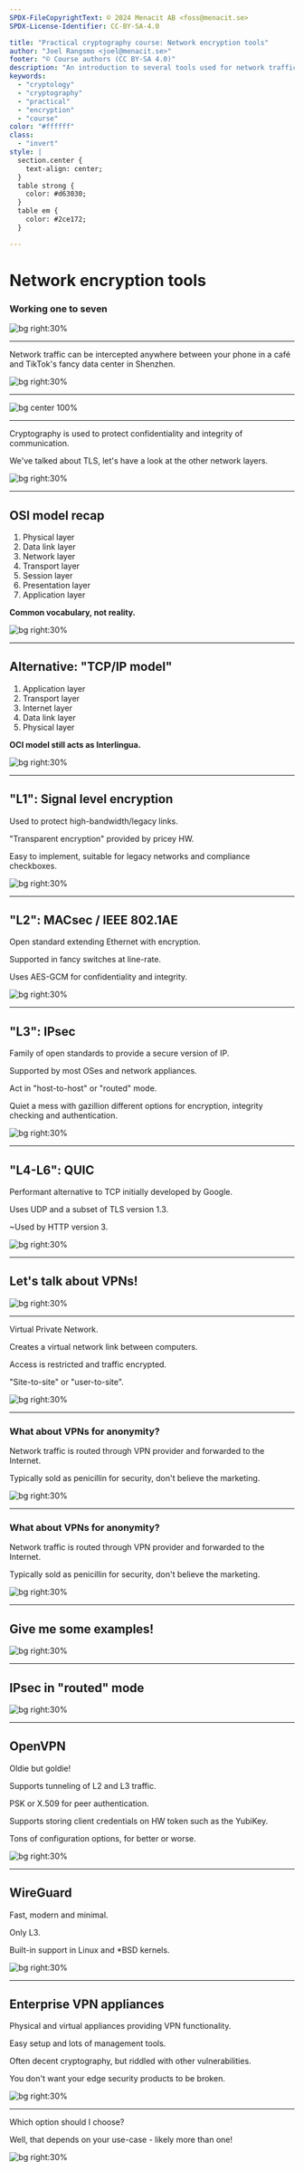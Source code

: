 ```yaml
---
SPDX-FileCopyrightText: © 2024 Menacit AB <foss@menacit.se>
SPDX-License-Identifier: CC-BY-SA-4.0

title: "Practical cryptography course: Network encryption tools"
author: "Joel Rangsmo <joel@menacit.se>"
footer: "© Course authors (CC BY-SA 4.0)"
description: "An introduction to several tools used for network traffic encryption"
keywords:
  - "cryptology"
  - "cryptography"
  - "practical"
  - "encryption"
  - "course"
color: "#ffffff"
class:
  - "invert"
style: |
  section.center {
    text-align: center;
  }
  table strong {
    color: #d63030;
  }
  table em {
    color: #2ce172;
  }

---
```

<!-- _footer: "%ATTRIBUTION_PREFIX% William Warby (CC BY 2.0)" -->
# Network encryption tools
### Working one to seven

![bg right:30%](images/28-face.jpg)

---
<!-- _footer: "%ATTRIBUTION_PREFIX% William Warby (CC BY 2.0)" -->
Network traffic can be intercepted
anywhere between your phone in a café
and TikTok's fancy data center in Shenzhen.

![bg right:30%](images/28-face.jpg)

---
<!-- _footer: "%ATTRIBUTION_PREFIX% TeleGeography (CC BY-SA 4.0)" -->
![bg center 100%](images/28-sub_cables.jpg)

---
<!-- _footer: "%ATTRIBUTION_PREFIX% William Warby (CC BY 2.0)" -->
Cryptography is used to protect confidentiality and integrity of communication.  
  
We've talked about TLS, let's have a look at the other network layers.

![bg right:30%](images/28-face.jpg)

---
<!-- _footer: "%ATTRIBUTION_PREFIX% William Warby (CC BY 2.0)" -->
## OSI model recap
1. Physical layer
2. Data link layer
3. Network layer
4. Transport layer
5. Session layer
6. Presentation layer
7. Application layer

**Common vocabulary, not reality.**

![bg right:30%](images/28-face.jpg)

---
<!-- _footer: "%ATTRIBUTION_PREFIX% William Warby (CC BY 2.0)" -->
## Alternative: "TCP/IP model"
1. Application layer
2. Transport layer
3. Internet layer 
4. Data link layer
5. Physical layer

**OCI model still acts as Interlingua.**

![bg right:30%](images/28-face.jpg)

---
<!-- _footer: "%ATTRIBUTION_PREFIX% Bret Bernhoft (CC0 1.0)" -->
## "L1": Signal level encryption
Used to protect high-bandwidth/legacy links.  
  
"Transparent encryption" provided by pricey HW.  
  
Easy to implement, suitable for legacy networks and compliance checkboxes.

![bg right:30%](images/28-abstract_data.jpg)

---
<!-- _footer: "%ATTRIBUTION_PREFIX% Jan Hrdina (CC BY-SA 2.0)" -->
## "L2": MACsec / IEEE 802.1AE
Open standard extending Ethernet with encryption.  

Supported in fancy switches at line-rate.
  
Uses AES-GCM for confidentiality and integrity.  

![bg right:30%](images/28-train_tracks.jpg)

---
<!-- _footer: "%ATTRIBUTION_PREFIX% Nacho Jorganes (CC BY-SA 2.0)" -->
## "L3": IPsec
Family of open standards to provide a
secure version of IP.  
  
Supported by most OSes and network appliances.  
  
Act in "host-to-host" or "routed" mode.
  
Quiet a mess with gazillion different options for
encryption, integrity checking and authentication.

![bg right:30%](images/28-cow.jpg)

---
<!-- _footer: "%ATTRIBUTION_PREFIX% Fritzchens Fritz (CC0 1.0)" -->
## "L4-L6": QUIC
Performant alternative to TCP initially developed by Google.  
  
Uses UDP and a subset of TLS version 1.3.  
  
\~Used by HTTP version 3.

![bg right:30%](images/28-chip.jpg)

---
<!-- _footer: "%ATTRIBUTION_PREFIX% Jesse James (CC BY 2.0)" -->
## Let's talk about VPNs!

![bg right:30%](images/28-statue.jpg)

---
<!-- _footer: "%ATTRIBUTION_PREFIX% Jesse James (CC BY 2.0)" -->
Virtual Private Network.  
  
Creates a virtual network link between computers.  
  
Access is restricted and traffic encrypted.  
  
"Site-to-site" or "user-to-site".

![bg right:30%](images/28-statue.jpg)

---
<!-- _footer: "%ATTRIBUTION_PREFIX% Jesse James (CC BY 2.0)" -->
### What about VPNs for anonymity?
Network traffic is routed through VPN provider and forwarded to the Internet.  
  
Typically sold as penicillin for security, don't believe the marketing.

![bg right:30%](images/28-statue.jpg)

---
<!-- _footer: "%ATTRIBUTION_PREFIX% Jesse James (CC BY 2.0)" -->
### What about VPNs for anonymity?
Network traffic is routed through VPN provider and forwarded to the Internet.  
  
Typically sold as penicillin for security, don't believe the marketing.

![bg right:30%](images/28-statue.jpg)

---
<!-- _footer: "%ATTRIBUTION_PREFIX% Jesse James (CC BY 2.0)" -->
## Give me some examples!

![bg right:30%](images/28-statue.jpg)

---
<!-- _footer: "%ATTRIBUTION_PREFIX% Jesse James (CC BY 2.0)" -->
## IPsec in "routed" mode

![bg right:30%](images/28-statue.jpg)

---
<!-- _footer: "%ATTRIBUTION_PREFIX% Mathias Appel (CC0 1.0)" -->
## OpenVPN
Oldie but goldie!  
  
Supports tunneling of L2 and L3 traffic.  
  
PSK or X.509 for peer authentication.  
  
Supports storing client credentials
on HW token such as the YubiKey.  
  
Tons of configuration options,
for better or worse.

![bg right:30%](images/28-panda.jpg)

---
<!-- _footer: "%ATTRIBUTION_PREFIX% Fritzchens Fritz (CC0 1.0)" -->
## WireGuard
Fast, modern and minimal.  
  
Only L3.  
  
Built-in support in Linux and \*BSD kernels.  

![bg right:30%](images/28-minerals.jpg)

---
<!-- _footer: "%ATTRIBUTION_PREFIX% Bixentro (CC BY 2.0)" -->
## Enterprise VPN appliances
Physical and virtual appliances
providing VPN functionality.  

Easy setup and lots of
management tools.  

Often decent cryptography,
but riddled with other vulnerabilities.  
  
You don't want your
edge security products to be broken.

![bg right:30%](images/28-business_man_graffiti.jpg)

---
<!-- _footer: "%ATTRIBUTION_PREFIX% William Warby (CC BY 2.0)" -->
Which option should I choose?  

Well, that depends on your use-case -
likely more than one!

![bg right:30%](images/28-face.jpg)
